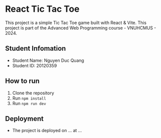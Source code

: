 # React Tic Tac Toe

This project is a simple Tic Tac Toe game built with React & Vite.
This project is part of the Advanced Web Programming course - VNUHCMUS - 2024.

## Student Infomation

- Student Name: Nguyen Duc Quang
- Student ID: 20120359

## How to run

1. Clone the repository
2. Run `npm install`
3. Run `npm run dev`

## Deployment

- The project is deployed on ... at ...
